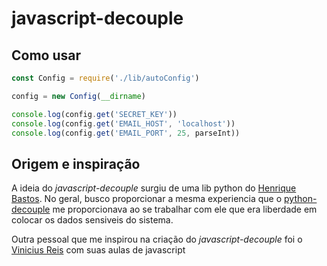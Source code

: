 # javascript-decouple

## Como usar

```javascript
const Config = require('./lib/autoConfig')

config = new Config(__dirname)

console.log(config.get('SECRET_KEY'))
console.log(config.get('EMAIL_HOST', 'localhost'))
console.log(config.get('EMAIL_PORT', 25, parseInt))
```

## Origem e inspiração

A ideia do *javascript-decouple* surgiu de uma lib python do [Henrique Bastos](https://github.com/henriquebastos).
No geral, busco proporcionar a mesma experiencia que o [python-decouple](https://github.com/henriquebastos/python-decouple) 
me proporcionava ao se trabalhar com ele que era liberdade em colocar os dados sensiveis do sistema.

Outra pessoal que me inspirou na criação do *javascript-decouple* foi o [Vinicius Reis](https://github.com/vinicius73) 
com suas aulas de javascript
